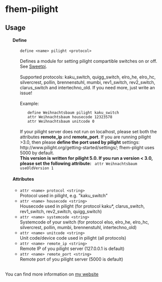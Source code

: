 fhem-pilight
=============

<h2>Usage</h2>
<ul>
  <a name="pilight_define"></a>
  <h4>Define</h4>
  <ul>
    <code>define &lt;name&gt; pilight &lt;protocol&gt;</code>
    <br/>
    <br/>
    Defines a module for setting pilight compartible switches on or off. See <a href="http://www.sweetpi.de/blog/258/funksteckdosen-mit-dem-raspberry-pi-und-pilight-schalten">Sweetpi</a>.<br><br>
    Supported protocols: kaku_switch, quigg_switch, elro_he, elro_hc, silvercrest, pollin, brennenstuhl, mumbi, rev1_switch, rev2_switch, clarus_switch and intertechno_old. If you need more, just write an issue!<br/><br/>
    Example:
    <ul>
      <code>define Weihnachtsbaum pilight kaku_switch</code><br>
      <code>attr Weihnachtsbaum housecode 12323578</code><br>
      <code>attr Weihnachtsbaum unitcode 0</code><br>
    </ul>
    <br/>
	If your pilight server does not run on localhost, please set both the attributes <b>remote_ip</b> and <b>remote_port</b>. If you are running pilight >3.0, then please <b>define the port used by pilight</b> settings: http://www.pilight.org/getting-started/settings/; fhem-plight uses 5000 by default.
    <br/>
    <b>This version is written for pilight 5.0. If you run a version < 3.0, please set the following attribute:</b>
      <code> attr Weihnachtsbaum useOldVersion 1</code>
  </ul>

  <a name="pilight_Attr"></a>
  <h4>Attributes</h4> 
  <ul>
    <li><a name="protocol"><code>attr &lt;name&gt; protocol &lt;string&gt;</code></a>
                <br />Protocol used in pilight, e.g. "kaku_switch"</li>
    <li><a name="housecode"><code>attr &lt;name&gt; housecode &lt;string&gt;</code></a>
                <br />Housecode used in pilight (for protocol kaku*, clarus_switch, rev1_switch, rev2_switch, quigg_switch)</li>
    <li><a name="systemcode"><code>attr &lt;name&gt; systemcode &lt;string&gt;</code></a>
                <br />Systemcode of your switch (for protocol elso, elro_he, elro_hc, silvercrest, pollin, mumbi, brennenstuhl, intertechno_old)</li>
    <li><a name="unitcode"><code>attr &lt;name&gt; unitcode &lt;string&gt;</code></a>
                <br />Unit code/device code used in pilight (all protocols)</li>
    <li><a name="remote_ip"><code>attr &lt;name&gt; remote_ip &lt;string&gt;</code></a>
                <br />Remote IP of you pilight server (127.0.0.1 is default)</li>
    <li><a name="remote_port"><code>attr &lt;name&gt; remote_port &lt;string&gt;</code></a>
                <br />Remote port of you pilight server (5000 is default)</li>
  </ul>
</ul>

<br/>
You can find more information on <a href="http://www.andreas-fey.com">my website</a>

